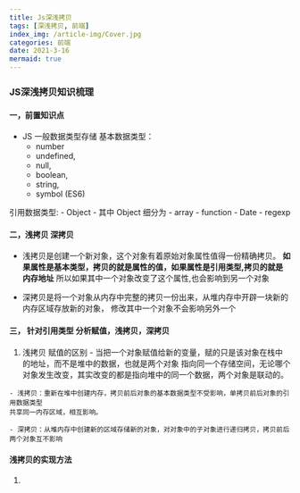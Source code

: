 ```yaml
---
title: Js深浅拷贝
tags: [深浅拷贝, 前端]
index_img: /article-img/Cover.jpg
categories: 前端
date: 2021-3-16
mermaid: true
---
```


### JS深浅拷贝知识梳理

#### 一，前置知识点
 - JS 一般数据类型存储
  基本数据类型：
    - number
    - undefined, 
    - null, 
    - boolean, 
    - string,
    - symbol (ES6)

  引用数据类型:
    - Object 
    - 其中 Object 细分为
     - array
     - function
     - Date
     - regexp

#### 二，浅拷贝  深拷贝

  - 浅拷贝是创建一个新对象，这个对象有着原始对象属性值得一份精确拷贝。
    **如果属性是基本类型，拷贝的就是属性的值，如果属性是引用类型,拷贝的就是内存地址**
    所以如果其中一个对象改变了这个属性,也会影响到另一个对象

  - 深拷贝是将一个对象从内存中完整的拷贝一份出来，从堆内存中开辟一块新的内存区域存放新的对象，
    修改其中一个对象不会影响另外一个

#### 三， 针对引用类型 分析赋值，浅拷贝，深拷贝
  1. 浅拷贝 赋值的区别
    - 当把一个对象赋值给新的变量，赋的只是该对象在栈中的地址，而不是堆中的数据，也就是两个对象
    指向同一个存储空间，无论哪个对象发生改变，其实改变的都是指向堆中的同一个数据，两个对象是联动的。

    - 浅拷贝：重新在堆中创建内存，拷贝前后对象的基本数据类型不受影响，单拷贝前后对象的引用数据类型
    共享同一内存区域，相互影响。

    - 深拷贝：从堆内存中创建新的区域存储新的对象，对对象中的子对象进行递归拷贝，拷贝前后两个对象互不影响

#### 浅拷贝的实现方法
  1. 